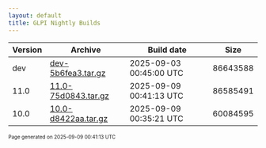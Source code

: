```yaml
---
layout: default
title: GLPI Nightly Builds
---
```


Version|Archive|Build date|Size
---|---|---|---
dev|[dev-5b6fea3.tar.gz](dev-5b6fea3.tar.gz)|2025-09-03 00:45:00 UTC|86643588
11.0|[11.0-75d0843.tar.gz](11.0-75d0843.tar.gz)|2025-09-09 00:41:13 UTC|86585491
10.0|[10.0-d8422aa.tar.gz](10.0-d8422aa.tar.gz)|2025-09-09 00:35:21 UTC|60084595

<font size="1">Page generated on 2025-09-09 00:41:13 UTC</font>
